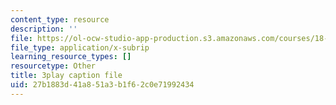 ```yaml
---
content_type: resource
description: ''
file: https://ol-ocw-studio-app-production.s3.amazonaws.com/courses/18-06sc-linear-algebra-fall-2011/27b1883d41a851a3b1f62c0e71992434_M0Sa8fLOajA.vtt
file_type: application/x-subrip
learning_resource_types: []
resourcetype: Other
title: 3play caption file
uid: 27b1883d-41a8-51a3-b1f6-2c0e71992434
---
```

